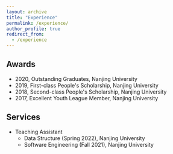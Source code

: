 ```yaml
---
layout: archive
title: "Experience"
permalink: /experience/
author_profile: true
redirect_from:
  - /experience
---
```


## Awards
- 2020, Outstanding Graduates, Nanjing University
- 2019, First-class People's Scholarship, Nanjing University
- 2018, Second-class People's Scholarship, Nanjing University
- 2017, Excellent Youth League Member, Nanjing University

## Services
- Teaching Assistant
  - Data Structure (Spring 2022), Nanjing University
  - Software Engineering (Fall 2021), Nanjing University
  